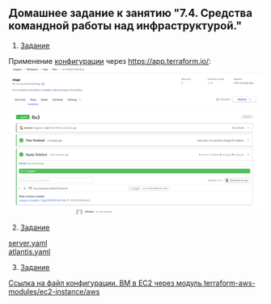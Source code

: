 ## Домашнее задание к занятию "7.4. Средства командной работы над инфраструктурой."

1. [Задание](https://github.com/netology-code/virt-homeworks/tree/master/07-terraform-04-teamwork#%D0%B7%D0%B0%D0%B4%D0%B0%D1%87%D0%B0-1-%D0%BD%D0%B0%D1%81%D1%82%D1%80%D0%BE%D0%B8%D1%82%D1%8C-terraform-cloud-%D0%BD%D0%B5%D0%BE%D0%B1%D1%8F%D0%B7%D0%B0%D1%82%D0%B5%D0%BB%D1%8C%D0%BD%D0%BE-%D0%BD%D0%BE-%D0%BA%D1%80%D0%B0%D0%B9%D0%BD%D0%B5-%D0%B6%D0%B5%D0%BB%D0%B0%D1%82%D0%B5%D0%BB%D1%8C%D0%BD%D0%BE)

Применение [конфигурации](https://github.com/almaznv/devops-terraform) через https://app.terraform.io/:  
![img.png](img.png)


2. [Задание](https://github.com/netology-code/virt-homeworks/tree/master/07-terraform-04-teamwork#%D0%B7%D0%B0%D0%B4%D0%B0%D1%87%D0%B0-2-%D0%BD%D0%B0%D0%BF%D0%B8%D1%81%D0%B0%D1%82%D1%8C-%D1%81%D0%B5%D1%80%D0%B2%D0%B5%D1%80%D0%BD%D1%8B%D0%B9-%D0%BA%D0%BE%D0%BD%D1%84%D0%B8%D0%B3-%D0%B4%D0%BB%D1%8F-%D0%B0%D1%82%D0%BB%D0%B0%D0%BD%D1%82%D0%B8%D1%81%D0%B0)

[server.yaml](https://github.com/almaznv/devops-netology/tree/main/Lessons2(virtualize%2Cterraform)/2-15(TerraformTeamTools)/server.yaml)  
[atlantis.yaml](https://github.com/almaznv/devops-netology/tree/main/Lessons2(virtualize%2Cterraform)/2-15(TerraformTeamTools)/atlantis.yaml)

3. [Задание](https://github.com/netology-code/virt-homeworks/tree/master/07-terraform-04-teamwork#%D0%B7%D0%B0%D0%B4%D0%B0%D1%87%D0%B0-3-%D0%B7%D0%BD%D0%B0%D0%BA%D0%BE%D0%BC%D1%81%D1%82%D0%B2%D0%BE-%D1%81-%D0%BA%D0%B0%D1%82%D0%B0%D0%BB%D0%BE%D0%B3%D0%BE%D0%BC-%D0%BC%D0%BE%D0%B4%D1%83%D0%BB%D0%B5%D0%B9)

[Ссылка на файл конфигурации. ВМ в EC2 через модуль terraform-aws-modules/ec2-instance/aws](https://github.com/almaznv/devops-netology/tree/main/Lessons2(virtualize%2Cterraform)/2-15(TerraformTeamTools)/terraform/main.tf)